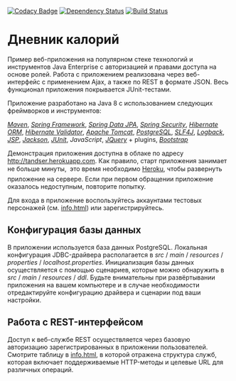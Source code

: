 [![Codacy Badge](https://api.codacy.com/project/badge/Grade/6566ae5228b340efb8aa5e728c1ada13)](https://www.codacy.com/app/tandser/solution?utm_source=github.com&amp;utm_medium=referral&amp;utm_content=tandser/solution&amp;utm_campaign=Badge_Grade)
[![Dependency Status](https://dependencyci.com/github/tandser/solution/badge)](https://dependencyci.com/github/tandser/solution)
[![Build Status](https://travis-ci.org/tandser/solution.svg?branch=master)](https://travis-ci.org/tandser/solution)

# Дневник калорий

Пример веб-приложения на популярном стеке технологий и инструментов Java Enterprise с авторизацией и правами доступа на основе ролей. Работа с приложением реализована через веб-интерфейс с применением Ajax, а также по REST в формате JSON. Весь функционал приложения покрывается JUnit-тестами.

Приложение разработано на Java 8 с использованием следующих фреймворков и инструментов:

[*Maven*](https://maven.apache.org/), [*Spring Framework*](http://projects.spring.io/spring-framework/), [*Spring Data JPA*](http://projects.spring.io/spring-data-jpa/), [*Spring Security*](http://projects.spring.io/spring-security/), [*Hibernate ORM*](http://hibernate.org/orm/), [*Hibernate Validator*](http://hibernate.org/validator/), [*Apache Tomcat*](http://tomcat.apache.org/), [*PostgreSQL*](https://www.postgresql.org/), [*SLF4J*](https://www.slf4j.org/), [*Logback*](https://logback.qos.ch/), [*JSP*](https://jcp.org/aboutJava/communityprocess/final/jsr245/index.html), [*Jackson*](https://github.com/FasterXML/jackson), [*JUnit*](http://junit.org/junit4/), *JavaScript*, [*JQuery*](https://jquery.com/) + plugins, [*Bootstrap*](http://getbootstrap.com/)

Демонстрация приложения доступна в облаке по адресу <http://tandser.herokuapp.com>. Как правило, старт приложения занимает не больше минуты, &#151; это время необходимо [Heroku](https://www.heroku.com/), чтобы развернуть приложение на сервере. Если при первом обращении приложение оказалось недоступным, повторите попытку.

Для входа в приложение воспользуйтесь аккаунтами тестовых персонажей (см. [info.html](https://github.com/tandser/solution/info.html)) или зарегистрируйтесь.

## Конфигурация базы данных

В приложении используется база данных PostgreSQL. Локальная конфигурация JDBC-драйвера располагается в *src* / *main* / *resources* / *properties* / *localhost.properties*. Инициализация базы данных осуществляется с помощью сценариев, которые можно обнаружить в *src* / *main* / *resources* / *ddl*. Будьте внимательны при развёртывании приложения на вашем компьютере и в случае необходимости отредактируйте конфигурацию драйвера и сценарии под ваши настройки.

## Работа с REST-интерфейсом

Доступ к веб-службе REST осуществляется через базовую авторизацию зарегистрированных в приложении пользователей. Смотрите таблицу в [info.html](https://github.com/tandser/solution/info.html), в которой отражена структура служб, которая включает поддерживаемые HTTP-методы и целевые URL для различных операций.